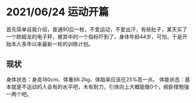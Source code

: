 # 2021/06/24 运动开篇

首先简单自我介绍，普通90后一枚，不爱运动，不爱出汗，有些肚子，某天买了一个欧姆龙的电子秤，被其中的一个指标吓到了，身体年龄44岁，可怕，于是开始本人多年以来最新一轮的训练计划。

## 现状

身体状态：身高180cm、体重86.2kg、体脂率应该在25%高一点。
体能状态：基本就是不运动的人会有的水平吧，木有耐力，引体向上大概能做0个，俯卧撑勉强一两个吧。
